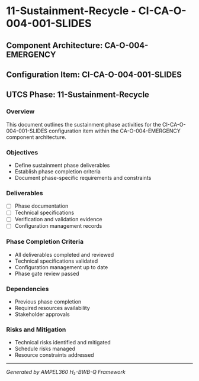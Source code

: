 # 11-Sustainment-Recycle - CI-CA-O-004-001-SLIDES

## Component Architecture: CA-O-004-EMERGENCY
## Configuration Item: CI-CA-O-004-001-SLIDES
## UTCS Phase: 11-Sustainment-Recycle

### Overview
This document outlines the sustainment phase activities for the CI-CA-O-004-001-SLIDES configuration item within the CA-O-004-EMERGENCY component architecture.

### Objectives
- Define sustainment phase deliverables
- Establish phase completion criteria
- Document phase-specific requirements and constraints

### Deliverables
- [ ] Phase documentation
- [ ] Technical specifications
- [ ] Verification and validation evidence
- [ ] Configuration management records

### Phase Completion Criteria
- All deliverables completed and reviewed
- Technical specifications validated
- Configuration management up to date
- Phase gate review passed

### Dependencies
- Previous phase completion
- Required resources availability
- Stakeholder approvals

### Risks and Mitigation
- Technical risks identified and mitigated
- Schedule risks managed
- Resource constraints addressed

---
*Generated by AMPEL360 H₂-BWB-Q Framework*

